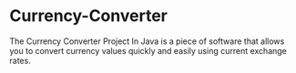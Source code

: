 # Currency-Converter
The Currency Converter Project In Java is a piece of software that allows you to convert currency values quickly and easily using current exchange rates.
